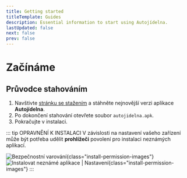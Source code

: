 ```yaml
---
title: Getting started
titleTemplate: Guides
description: Essential information to start using Autojídelna.
lastUpdated: false
next: false
prev: false
---
```


# Začínáme

## Průvodce stahováním

1. Navštivte [stránku se stažením](/cs/download/) a stáhněte nejnovější verzi aplikace **Autojídelna**.
2. Po dokončení stahování otevřete soubor `autojidelna.apk`.
3. Pokračujte v instalaci.

::: tip OPRAVNĚNÍ K INSTALACI
V závislosti na nastavení vašeho zařízení může být potřeba udělit **prohlížeči** povolení pro instalaci neznámých aplikací.

![Bezpečnostní varování](/guides_install_permission.webp "Bezpečnostní varování"){class="install-permission-images"}
![Instalovat neznámé aplikace | Nastavení](/guides_install_unknown_apps_settings.webp "Instalovat neznámé aplikace | Nastavení"){class="install-permission-images"}
:::

